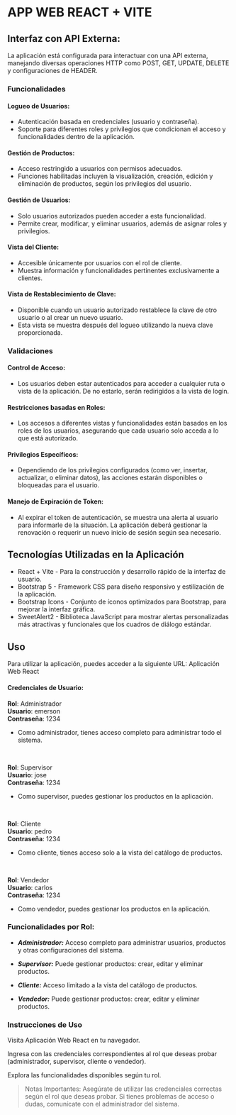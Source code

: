 # APP WEB REACT + VITE

## Interfaz con API Externa:
La aplicación está configurada para interactuar con una API externa, manejando diversas operaciones HTTP como POST, GET, UPDATE, DELETE y configuraciones de HEADER.

### Funcionalidades
#### Logueo de Usuarios:
- Autenticación basada en credenciales (usuario y contraseña).
- Soporte para diferentes roles y privilegios que condicionan el acceso y funcionalidades dentro de la aplicación.

#### Gestión de Productos:
- Acceso restringido a usuarios con permisos adecuados.
- Funciones habilitadas incluyen la visualización, creación, edición y eliminación de productos, según los privilegios del usuario.

#### Gestión de Usuarios:
- Solo usuarios autorizados pueden acceder a esta funcionalidad.
- Permite crear, modificar, y eliminar usuarios, además de asignar roles y privilegios.

#### Vista del Cliente:
- Accesible únicamente por usuarios con el rol de cliente.
- Muestra información y funcionalidades pertinentes exclusivamente a clientes.

#### Vista de Restablecimiento de Clave:
- Disponible cuando un usuario autorizado restablece la clave de otro usuario o al crear un nuevo usuario.
- Esta vista se muestra después del logueo utilizando la nueva clave proporcionada.

### Validaciones

#### Control de Acceso:
- Los usuarios deben estar autenticados para acceder a cualquier ruta o vista de la aplicación. De no estarlo, serán redirigidos a la vista de login.

#### Restricciones basadas en Roles:
- Los accesos a diferentes vistas y funcionalidades están basados en los roles de los usuarios, asegurando que cada usuario solo acceda a lo que está autorizado.

#### Privilegios Específicos:
- Dependiendo de los privilegios configurados (como ver, insertar, actualizar, o eliminar datos), las acciones estarán disponibles o bloqueadas para el usuario.

#### Manejo de Expiración de Token:
- Al expirar el token de autenticación, se muestra una alerta al usuario para informarle de la situación. La aplicación deberá gestionar la renovación o requerir un nuevo inicio de sesión según sea necesario.

## Tecnologías Utilizadas en la Aplicación
- React + Vite - Para la construcción y desarrollo rápido de la interfaz de usuario.
- Bootstrap 5 - Framework CSS para diseño responsivo y estilización de la aplicación.
- Bootstrap Icons - Conjunto de íconos optimizados para Bootstrap, para mejorar la interfaz gráfica.
- SweetAlert2 - Biblioteca JavaScript para mostrar alertas personalizadas más atractivas y funcionales que los cuadros de diálogo estándar.

## Uso
<p>Para utilizar la aplicación, puedes acceder a la siguiente URL: Aplicación Web React </p>

#### Credenciales de Usuario:
**Rol**: Administrador <br/>
**Usuario**: emerson <br/>
**Contraseña**: 1234 <br/>
- Como administrador, tienes acceso completo para administrar todo el sistema.
  
<br/>

**Rol**: Supervisor <br/>
**Usuario**: jose <br/>
**Contraseña**: 1234 <br/>
- Como supervisor, puedes gestionar los productos en la aplicación.
  
<br/>

**Rol**: Cliente <br/>
**Usuario**: pedro <br/>
**Contraseña**: 1234 <br/>
- Como cliente, tienes acceso solo a la vista del catálogo de productos.

<br/>

**Rol**: Vendedor <br/>
**Usuario**: carlos <br/>
**Contraseña**: 1234 <br/>
- Como vendedor, puedes gestionar los productos en la aplicación.

### Funcionalidades por Rol:
- ***Administrador:***   Acceso completo para administrar usuarios, productos y otras configuraciones del sistema.

- ***Supervisor:*** Puede gestionar productos: crear, editar y eliminar productos.

- ***Cliente:*** Acceso limitado a la vista del catálogo de productos.

- ***Vendedor:*** Puede gestionar productos: crear, editar y eliminar productos.

### Instrucciones de Uso
Visita Aplicación Web React en tu navegador.

Ingresa con las credenciales correspondientes al rol que deseas probar (administrador, supervisor, cliente o vendedor).

Explora las funcionalidades disponibles según tu rol.

>Notas Importantes:
Asegúrate de utilizar las credenciales correctas según el rol que deseas probar.
Si tienes problemas de acceso o dudas, comunícate con el administrador del sistema.
